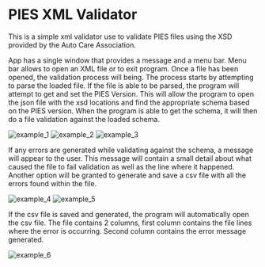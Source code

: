 # PIES XML Validator

This is a simple xml validator use to validate PIES files using the XSD provided by the Auto Care Association.

App has a single window that provides a message and a menu bar.
Menu bar allows to open an XML file or to exit program.
Once a file has been opened, the validation process will being. 
The process starts by attempting to parse the loaded file. If the file is able to be parsed, the program will attempt to get and set the PIES Version.
This will allow the program to open the json file with the xsd locations and find the appropriate schema based on the PIES version.
When the program is able to get the schema, it will then do a file validation against the loaded schema.

![example_1](https://user-images.githubusercontent.com/121846740/232383218-a4099f32-482d-4073-b89d-3b080550579f.png)
![example_2](https://user-images.githubusercontent.com/121846740/232383220-ebc9c8eb-c168-4767-b7c0-b514a47121b7.png)
![example_3](https://user-images.githubusercontent.com/121846740/232383221-8c829398-11cd-47b6-82c4-3ee2dce0fb5d.png)

If any errors are generated while validating against the schema, a message will appear to the user.
This message will contain a small detail about what caused the file to fail validation as well as the line where it happened.
Another option will be granted to generate and save a csv file with all the errors found within the file.

![example_4](https://user-images.githubusercontent.com/121846740/232383222-49dffa00-3850-4181-beec-a2275b6a16d5.png)
![example_5](https://user-images.githubusercontent.com/121846740/232383223-d75a4434-1ee7-4aff-b870-ca4c35ba5885.png)

If the csv file is saved and generated, the program will automatically open the csv file.
The file contains 2 columns, first column contains the file lines where the error is occurring. 
Second column contains the error message generated.

![example_6](https://user-images.githubusercontent.com/121846740/232383224-ea95ce32-e4c2-48a2-8963-e15ceb239a22.png)


